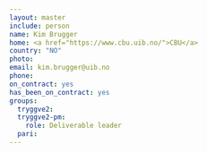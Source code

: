 ```yaml
---
layout: master
include: person
name: Kim Brugger
home: <a href="https://www.cbu.uib.no/">CBU</a>
country: "NO"
photo: 
email: kim.brugger@uib.no
phone:
on_contract: yes
has_been_on_contract: yes
groups:
  tryggve2:
  tryggve2-pm:
    role: Deliverable leader
  pari:
---
```


